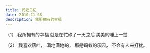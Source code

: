 ```yaml
---
title: 蚂蚁日记
date: 2010-11-08
description: 我所拥有的幸福  
---
```


（1）
我所拥有的幸福
就是在忙碌了一天之后
美美的睡上一觉

（2）
我喜欢落叶，
满地满地的，
那是蚂蚁的乐园，
不会有人来打扰。